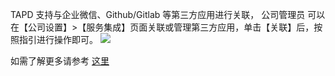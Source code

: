 TAPD 支持与企业微信、Github/Gitlab 等第三方应用进行关联， 公司管理员 可以在【公司设置】>【服务集成】页面关联或管理第三方应用，单击【关联】后，按照指引进行操作即可。
![](https://main.qcloudimg.com/raw/e8ba1160f852e108e850943a5a2b7051.png)


如需了解更多请参考 [这里](https://www.tapd.cn/home/service_integration)
